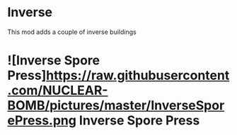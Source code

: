 # Inverse

This mod adds a couple of inverse buildings

# ![Inverse Spore Press]https://raw.githubusercontent.com/NUCLEAR-BOMB/pictures/master/InverseSporePress.png Inverse Spore Press
